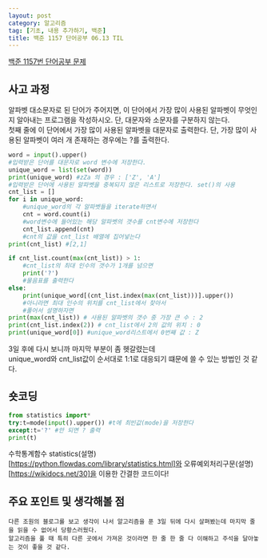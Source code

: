 ```yaml
---
layout: post
category: 알고리즘
tag: [기초, 내용 추가하기, 백준]
title: 백준 1157 단어공부 06.13 TIL
---
```


[백준 1157번 단어공부 문제](https://www.acmicpc.net/problem/1157) 

## 사고 과정

알파벳 대소문자로 된 단어가 주어지면, 이 단어에서 가장 많이 사용된 알파벳이 무엇인지 알아내는 프로그램을 작성하시오. 단, 대문자와 소문자를 구분하지 않는다.
<br>
첫째 줄에 이 단어에서 가장 많이 사용된 알파벳을 대문자로 출력한다. 단, 가장 많이 사용된 알파벳이 여러 개 존재하는 경우에는 ?를 출력한다.

```python
word = input().upper()
#입력받은 단어를 대문자로 word 변수에 저장한다.
unique_word = list(set(word))
print(unique_word) #zZa 의 경우 : ['Z', 'A']
#입력받은 단어에 사용된 알파벳을 중복되지 않은 리스트로 저장한다. set()의 사용
cnt_list = []
for i in unique_word:
    #unique_word의 각 알파벳들을 iterate하면서 
    cnt = word.count(i)
    #word변수에 들어있는 해당 알파벳의 갯수를 cnt변수에 저장한다
    cnt_list.append(cnt)
    #cnt의 값을 cnt_list 배열에 집어넣는다
print(cnt_list) #[2,1]

if cnt_list.count(max(cnt_list)) > 1:
    #cnt_list의 최대 인수의 갯수가 1개를 넘으면
    print('?')
    #물음표를 출력한다
else:
    print(unique_word[(cnt_list.index(max(cnt_list)))].upper())
    #아니라면 최대 인수의 위치를 cnt_list에서 찾아서 
    #풀어서 설명하자면
print(max(cnt_list)) # 사용된 알파벳의 갯수 중 가장 큰 수 : 2
print(cnt_list.index(2)) # cnt_list에서 2의 값의 위치 : 0
print(unique_word[0]) #unique_word리스트에서 0번째 값 : Z
```
3일 후에 다시 보니까 마지막 부분이 좀 헷갈렸는데  
unique_word와 cnt_list값이 순서대로 1:1로 대응되기 떄문에 쓸 수 있는 방법인 것 같다.
<br>

## 숏코딩

```python
from statistics import*
try:t=mode(input().upper()) #t에 최빈값(mode)을 저장한다
except:t='?' #안 되면 ? 출력
print(t)
```
수학통계함수 statistics(설명)[https://python.flowdas.com/library/statistics.html]와 오류예외처리구문(설명)[https://wikidocs.net/30]을 이용한 간결한 코드이다!

## 주요 포인트 및 생각해볼 점 
    다른 조원의 블로그롤 보고 생각이 나서 알고리즘을 푼 3일 뒤에 다시 살펴봤는데 마지막 줄을 읽을 수 없어서 당황스러웠다.
    알고리즘을 풀 때 특히 다른 곳에서 가져온 것이라면 한 줄 한 줄 다 이해하고 주석을 달아놓는 것이 좋을 것 같다.  